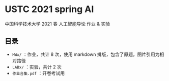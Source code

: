# USTC 2021 spring AI
中国科学技术大学 2021 春 人工智能导论 作业 & 实验

## 目录
* `HWx/` ：作业，共计 8 次，使用 markdown 排版，包含了原题，图片引用为相对路径
* `LABx/` ：实验，共计 2 次
* `作业合集.pdf` ：开卷考试用